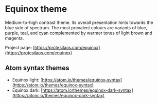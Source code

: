 # Equinox theme

Medium-to-high contrast theme. Its overall presentation hints towards the blue side of spectrum. The most prevalent colours are variants of blue, purple, teal, and cyan complemented by warmer tones of light brown and magenta.

Project page: [https://protesilaos.com/equinox](https://protesilaos.com/equinox)

## Atom syntax themes

- Equinox light: [https://atom.io/themes/equinox-syntax](https://atom.io/themes/equinox-syntax)
- Equinox dark: [https://atom.io/themes/equinox-dark-syntax](https://atom.io/themes/equinox-dark-syntax)
